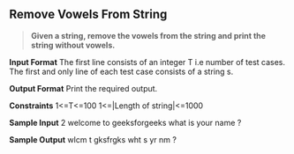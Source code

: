 ## Remove Vowels From String
> **Given a string, remove the vowels from the string and print the string without vowels.**

**Input Format**
The first line consists of an integer T i.e number of test cases. The first and only line of each test case consists of a string s. 

**Output Format** 
Print the required output.

**Constraints**
1<=T<=100
1<=|Length of string|<=1000

**Sample Input**
2
welcome to geeksforgeeks
what is your name ?

**Sample Output**
wlcm t gksfrgks
wht s yr nm ?
